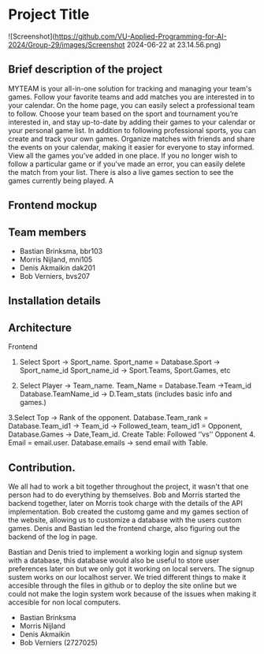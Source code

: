 # Project Title
![Screenshot](https://github.com/VU-Applied-Programming-for-AI-2024/Group-29/images/Screenshot 2024-06-22 at 23.14.56.png)

## Brief description of the project
<p>MYTEAM is your all-in-one solution for tracking and managing your team's games. Follow your favorite teams and add matches you are interested in to your calendar. On the home page, you can easily select a professional team to follow. Choose your team based on the sport and tournament you’re interested in, and stay up-to-date by adding their games to your calendar or your personal game list.
In addition to following professional sports, you can create and track your own games. Organize matches with friends and share the events on your calendar, making it easier for everyone to stay informed. View all the games you've added in one place. If you no longer wish to follow a particular game or if you've made an error, you can easily delete the match from your list. There is also a live games section to see the games currently being played. A</p>

## Frontend mockup



## Team members
- Bastian Brinksma, bbr103
- Morris Nijland, mni105
- Denis Akmaikin dak201
- Bob Verniers, bvs207

## Installation details

## Architecture
Frontend 
1. Select Sport -> Sport_name.  Sport_name = Database.Sport -> Sport_name_id
	Sport_name_id -> Sport.Teams, Sport.Games, etc

2. Select Player -> Team_name.  Team_Name = Database.Team ->Team_id
	Database.TeamName_id -> D.Team_stats (includes basic info and games.)



3.Select Top -> Rank of the opponent. Database.Team_rank = Database.Team_id1
	-> Team_id -> Followed_team, team_id1 = Opponent, 
	Database.Games -> Date,Team_id.
	Create Table: Followed ‘’vs’’ Opponent
4. Email = email.user.  Database.emails -> send email with Table. 

## Contribution.
We all had to work a bit together throughout the project, it wasn't that one person had to do everything by themselves. Bob and Morris started the backend together, later on Morris took charge with the details of the API implementation. Bob created the customg game and my games section of the website, allowing us to customize a database with the users custom games. Denis and Bastian led the frontend charge, also figuring out the backend of the log in page. 

Bastian and Denis tried to implement a working login and signup system with a database, this database would also be useful to store user preferences later on but we only got it working on local servers. The signup sustem works on our localhost server. We tried different things to make it accesible through the files in github or to deploy the site online but we could not make the login system work because of the issues when making it accesible for non local computers. 

- Bastian Brinksma
- Morris Nijland
- Denis Akmaikin
- Bob Verniers (2727025)

